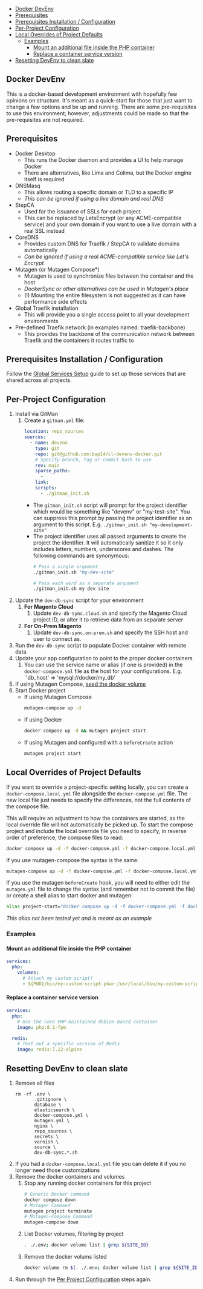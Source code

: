- [Docker DevEnv](#docker-devenv)
- [Prerequisites](#prerequisites)
- [Prerequisites Installation / Configuration](#prerequisites-installation--configuration)
- [Per-Project Configuration](#per-project-configuration)
- [Local Overrides of Project Defaults](#local-overrides-of-project-defaults)
  - [Examples](#examples)
    - [Mount an additional file inside the PHP container](#mount-an-additional-file-inside-the-php-container)
    - [Replace a container service version](#replace-a-container-service-version)
- [Resetting DevEnv to clean slate](#resetting-devenv-to-clean-slate)

## Docker DevEnv

This is a docker-based development environment with hopefully few opinions on
structure. It's meant as a quick-start for those that just want to change a few
options and be up and running. There are some pre-requisites to use this
environment; however, adjustments could be made so that the pre-requisites are
not required.

## Prerequisites

- Docker Desktop
  - This runs the Docker daemon and provides a UI to help manage Docker
  - There are alternatives, like Lima and Colima, but the Docker engine itself
  is required
- DNSMasq
  - This allows routing a specific domain or TLD to a specific IP
  - *This can be ignored if using a live domain and real DNS*
- StepCA
  - Used for the issuance of SSLs for each project
  - This can be replaced by LetsEncrypt (or any ACME-compatible service) and
  your own domain if you want to use a live domain with a real SSL instead
- CoreDNS
  - Provides custom DNS for Traefik / StepCA to validate domains automatically
  - *Can be ignored if using a real ACME-compatible service like Let's Encrypt*
- Mutagen (or Mutagen Compose*)
  - Mutagen is used to synchronize files between the container and the host
  - *DockerSync or other alternatives can be used in Mutagen's place*
  - (!) Mounting the entire filesystem is not suggested as it can have
  performance side effects
- Global Traefik installation
  - This will provide you a single access point to all your development
environments
- Pre-defined Traefik network (in examples named: traefik-backbone)
  - This provides the backbone of the communication network between Traefik and
  the containers it routes traffic to

## Prerequisites Installation / Configuration

Follow the [Global Services Setup](globalServicesSetup.md) guide to set up
those services that are shared across all projects.


## Per-Project Configuration

1. Install via GitMan
   1. Create a `gitman.yml` file:
      ```yaml
      location: repo_sources
      sources:
        - name: devenv
          type: git
          repo: git@github.com:bap14/cl-devenv-docker.git
          # Specify branch, tag or commit hash to use
          rev: main
          sparse_paths:
            -
          link:
          scripts:
            - ./gitman_init.sh
      ```
      - The `gitman_init.sh` script will prompt for the project identifier
         which would be something like "devenv" or "my-test-site". You can
         suppress this prompt by passing the project identifier as an argument 
         to this script. E.g. `./gitman_init.sh "my-development-site"`
      - The project identifier uses all passed arguments to create the project
        the identifier. It will automatically sanitize it so it only includes
        letters, numbers, underscores and dashes. The following commands are
        synonymous:
        ```bash
        # Pass a single argument
        ./gitman_init.sh "my-dev-site"

        # Pass each word as a separate argument
        ./gitman_init.sh my dev site
        ```
1. Update the `dev-db-sync` script for your environment
   1. **For Magento Cloud**
      1. Update `dev-db-sync.cloud.sh` and specify the Magento
         Cloud project ID, or alter it to retrieve data from an separate server
   3. **For On-Prem Magento**
      1. Update `dev-db-sync.on-prem.sh` and specify the SSH host and user to
         connect as.
1. Run the `dev-db-sync` script to populate Docker container with remote data
2. Update your app configuration to point to the proper docker containers
   1. You can use the service name or alias (if one is provided) in the
      `docker-compose.yml` file as the host for your configurations.
      E.g. `'db_host' => 'mysql://docker/my_db'
3. If using Mutagen Compose, [seed the docker volume](mutagen-compose.md#populating-the-docker-volume-first)
4. Start Docker project
   - If using Mutagen Compose
     ```bash
     mutagen-compose up -d
     ```
   - If using Docker
     ```bash
     docker compose up -d && mutagen project start
     ```
   - If using Mutagen and configured with a `beforeCreate` action
     ```bash
     mutagen project start
     ```

## Local Overrides of Project Defaults

If you want to override a project-specific setting locally, you can create a
`docker-compose.local.yml` file alongside the `docker-compose.yml` file. The new
local file just needs to specify the differences, not the full contents of the
compose file.

This will require an adjustment to how the containers are started, as the local
override file will not automatically be picked up. To start the compose project
and include the local override file you need to specify, in reverse order of
preference, the compose files to read:

```bash
docker compose up -d -f docker-compose.yml -f docker-compose.local.yml
```

If you use mutagen-compose the syntax is the same:

```bash
mutagen-compose up -d -f docker-compose.yml -f docker-compose.local.yml
```

If you use the mutagen `beforeCreate` hook, you will need to either edit the
`mutagen.yml` file to change the syntax (and remember not to commit the file)
or create a shell alias to start docker and mutagen:

```bash
alias project-start="docker compose up -d -f docker-compose.yml -f docker-compse.local.yml && mutagen project-start"
```
_This alias not been tested yet and is meant as an example_

### Examples

#### Mount an additional file inside the PHP container

```yaml
services:
  php:
    volumes:
      # Attach my custom script!
      - ${PWD}/bin/my-custom-script.phar:/usr/local/bin/my-custom-script.phar
```

#### Replace a container service version

```yaml
services:
  php:
    # Use the core PHP-maintained debian-based container
    image: php:8.1-fpm

  redis:
    # Test out a specific version of Redis
    image: redis:7.12-alpine
```

## Resetting DevEnv to clean slate

1. Remove all files
   ```
   rm -rf .env \
          .gitignore \
          database \
          elasticsearch \
          docker-compose.yml \
          mutagen.yml \
          nginx \
          repo_sources \
          secrets \
          varnish \
          source \
          dev-db-sync.*.sh
   ```
1. If you had a `docker-compose.local.yml` file you can delete it if you no
   longer need those customizations
1. Remove the docker containers and volumes
   1. Stop any running docker containers for this project
      ```bash
      # Generic Docker command
      docker compose down
      # Mutagen Command
      mutagen project terminate
      # Mutagen-Compose Command
      mutagen-compose down
      ```
   1. List Docker volumes, filtering by project
      ```bash
      . ./.env; docker volume list | grep ${SITE_ID}
      ```
   1. Remove the docker volums listed
      ```bash
      docker volume rm $(. ./.env; docker volume list | grep ${SITE_ID} | awk '{print $2}')
      ```
1. Run through the [Per Project Configuration](#per-project-configuration) steps
   again.
